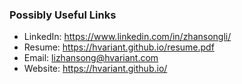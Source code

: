 ### Possibly Useful Links

- LinkedIn: https://www.linkedin.com/in/zhansongli/
- Resume: https://hvariant.github.io/resume.pdf
- Email: lizhansong@hvariant.com
- Website: https://hvariant.github.io/
